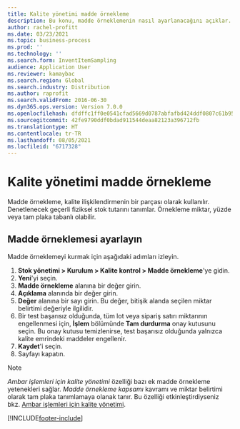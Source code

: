```yaml
---
title: Kalite yönetimi madde örnekleme
description: Bu konu, madde örneklemenin nasıl ayarlanacağını açıklar.
author: rachel-profitt
ms.date: 03/23/2021
ms.topic: business-process
ms.prod: ''
ms.technology: ''
ms.search.form: InventItemSampling
audience: Application User
ms.reviewer: kamaybac
ms.search.region: Global
ms.search.industry: Distribution
ms.author: raprofit
ms.search.validFrom: 2016-06-30
ms.dyn365.ops.version: Version 7.0.0
ms.openlocfilehash: dfdffc1ff0e0541cfad5669d0787abfafbd424ddf0807c61b957e7f330f21af7
ms.sourcegitcommit: 42fe9790ddf0bdad911544deaa82123a396712fb
ms.translationtype: HT
ms.contentlocale: tr-TR
ms.lasthandoff: 08/05/2021
ms.locfileid: "6717328"
---
```

# <a name="quality-management-item-sampling"></a>Kalite yönetimi madde örnekleme

Madde örnekleme, kalite ilişkilendirmenin bir parçası olarak kullanılır. Denetlenecek geçerli fiziksel stok tutarını tanımlar. Örnekleme miktar, yüzde veya tam plaka tabanlı olabilir.

## <a name="set-up-item-sampling"></a>Madde örneklemesi ayarlayın

Madde örneklemeyi kurmak için aşağıdaki adımları izleyin.

1. **Stok yönetimi \> Kurulum \> Kalite kontrol \> Madde örnekleme**'ye gidin.
1. **Yeni**'yi seçin.
1. **Madde örnekleme** alanına bir değer girin.
1. **Açıklama** alanında bir değer girin.
1. **Değer** alanına bir sayı girin. Bu değer, bitişik alanda seçilen miktar belirtimi değeriyle ilgilidir.
1. Bir test başarısız olduğunda, tüm lot veya sipariş satırı miktarının engellenmesi için, **İşlem** bölümünde **Tam durdurma** onay kutusunu seçin. Bu onay kutusu temizlenirse, test başarısız olduğunda yalnızca kalite emrindeki maddeler engellenir.
1. **Kaydet**'i seçin.
1. Sayfayı kapatın.

> [!NOTE]
> *Ambar işlemleri için kalite yönetimi* özelliği bazı ek madde örnekleme yetenekleri sağlar. *Madde örnekleme kapsamı* kavramı ve miktar belirtimi olarak tam plaka tanımlamaya olanak tanır. Bu özelliği etkinleştirdiyseniz bkz. [Ambar işlemleri için kalite yönetimi](quality-management-for-warehouses-processes.md).

[!INCLUDE[footer-include](../../includes/footer-banner.md)]
